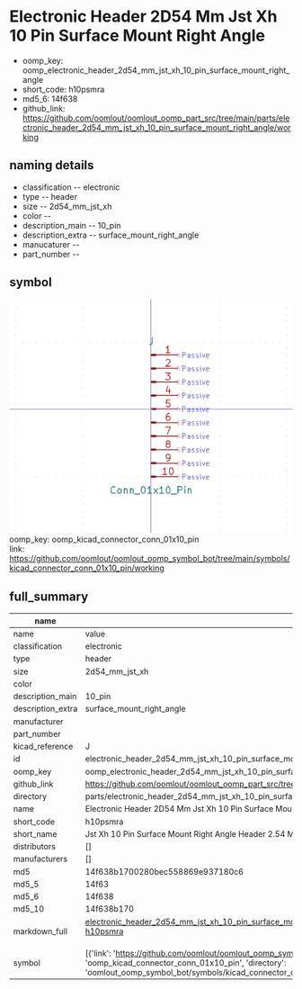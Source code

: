 # Electronic Header 2D54 Mm Jst Xh 10 Pin Surface Mount Right Angle

  
* oomp_key: oomp_electronic_header_2d54_mm_jst_xh_10_pin_surface_mount_right_angle 
* short_code: h10psmra
* md5_6: 14f638  
* github_link: https://github.com/oomlout/oomlout_oomp_part_src/tree/main/parts/electronic_header_2d54_mm_jst_xh_10_pin_surface_mount_right_angle/working  
## naming details
* classification -- electronic
* type -- header
* size -- 2d54_mm_jst_xh
* color -- 
* description_main -- 10_pin
* description_extra -- surface_mount_right_angle
* manucaturer -- 
* part_number -- 



## symbol

![](symbol/0/working/working_600.png)  
oomp_key: oomp_kicad_connector_conn_01x10_pin  
link: https://github.com/oomlout/oomlout_oomp_symbol_bot/tree/main/symbols/kicad_connector_conn_01x10_pin/working  


## full_summary
| name | value | 
| --- | --- | 
| name | value | 
| classification | electronic | 
| type | header | 
| size | 2d54_mm_jst_xh | 
| color |  | 
| description_main | 10_pin | 
| description_extra | surface_mount_right_angle | 
| manufacturer |  | 
| part_number |  | 
| kicad_reference | J | 
| id | electronic_header_2d54_mm_jst_xh_10_pin_surface_mount_right_angle | 
| oomp_key | oomp_electronic_header_2d54_mm_jst_xh_10_pin_surface_mount_right_angle | 
| github_link | https://github.com/oomlout/oomlout_oomp_part_src/tree/main/parts/electronic_header_2d54_mm_jst_xh_10_pin_surface_mount_right_angle/working | 
| directory | parts/electronic_header_2d54_mm_jst_xh_10_pin_surface_mount_right_angle | 
| name | Electronic Header 2D54 Mm Jst Xh 10 Pin Surface Mount Right Angle | 
| short_code | h10psmra | 
| short_name | Jst Xh 10 Pin Surface Mount Right Angle Header 2.54 Mm Pitch | 
| distributors | [] | 
| manufacturers | [] | 
| md5 | 14f638b1700280bec558869e937180c6 | 
| md5_5 | 14f63 | 
| md5_6 | 14f638 | 
| md5_10 | 14f638b170 | 
| markdown_full | [electronic_header_2d54_mm_jst_xh_10_pin_surface_mount_right_angle](https://github.com/oomlout/oomlout_oomp_part_src/tree/main/parts/electronic_header_2d54_mm_jst_xh_10_pin_surface_mount_right_angle/working)<br>[h10psmra](https://github.com/oomlout/oomlout_oomp_part_src/tree/main/parts/electronic_header_2d54_mm_jst_xh_10_pin_surface_mount_right_angle/working)<br><br> | 
| symbol | [{'link': 'https://github.com/oomlout/oomlout_oomp_symbol_bot/tree/main/symbols/kicad_connector_conn_01x10_pin', 'oomp_key': 'oomp_kicad_connector_conn_01x10_pin', 'directory': 'oomlout_oomp_symbol_bot/symbols/kicad_connector_conn_01x10_pin//working/working.kicad_sym'}] | 
